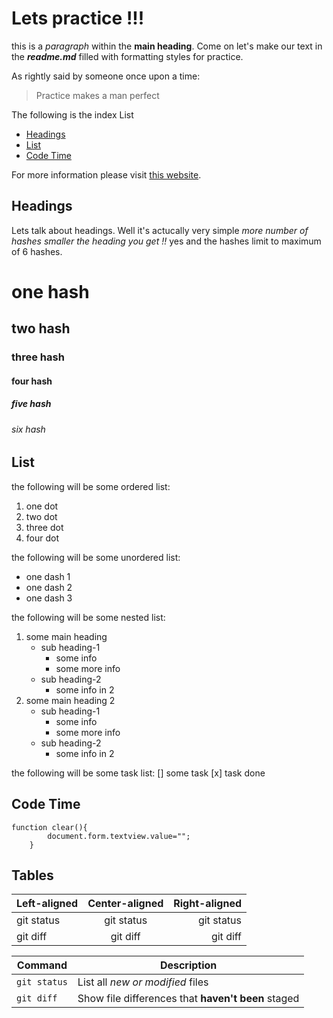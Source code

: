 # Lets practice !!!

this is a *paragraph* within the **main heading**. Come on let's make our text in the ***readme.md*** filled with formatting styles for practice. 

As rightly said by someone once upon a time:
> Practice makes a man perfect

The following is the index List
- [Headings](https://github.com/tanishabisht/demo1#Headings)
- [List](https://github.com/tanishabisht/demo1#List)
- [Code Time](https://github.com/tanishabisht/demo1#Code-Time)

For more information please visit [this website](https://help.github.com/en/github/writing-on-github/getting-started-with-writing-and-formatting-on-github).




## Headings

Lets talk about headings. Well it's actucally very simple *more number of hashes smaller the heading you get !!* yes and the hashes limit to maximum of 6 hashes.

# one hash
## two hash
### three hash
#### four hash
##### five hash
###### six hash




## List

the following will be some ordered list:
1. one dot
2. two dot
3. three dot
4. four dot

the following will be some unordered list:
- one dash 1
- one dash 2
- one dash 3

the following will be some nested list:
1. some main heading
   - sub heading-1
     - some info
     - some more info
   - sub heading-2
     - some info in 2
2. some main heading 2
   - sub heading-1
     - some info
     - some more info
   - sub heading-2
     - some info in 2

the following will be some task list:
[] some task
[x] task done




## Code Time

```
function clear(){
        document.form.textview.value="";
    }
```




## Tables


| Left-aligned | Center-aligned | Right-aligned |
| :---         |     :---:      |          ---: |
| git status   | git status     | git status    |
| git diff     | git diff       | git diff      |

| Command | Description |
| --- | --- |
| `git status` | List all *new or modified* files |
| `git diff` | Show file differences that **haven't been** staged |
